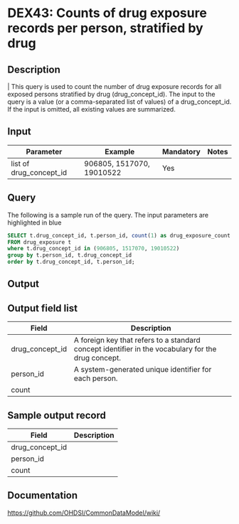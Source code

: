 # DEX43: Counts of drug exposure records per person, stratified by drug

## Description
| This query is used to count the number of drug exposure records for all exposed persons stratified by drug (drug_concept_id). The input to the query is a value (or a comma-separated list of values) of a drug_concept_id. If the input is omitted, all existing values are summarized.

## Input

|  Parameter |  Example |  Mandatory |  Notes | 
| --- | --- | --- | --- |
| list of drug_concept_id | 906805, 1517070, 19010522 | Yes |  

## Query
The following is a sample run of the query. The input parameters are highlighted in  blue 

```sql
SELECT t.drug_concept_id, t.person_id, count(1) as drug_exposure_count 
FROM drug_exposure t 
where t.drug_concept_id in (906805, 1517070, 19010522) 
group by t.person_id, t.drug_concept_id 
order by t.drug_concept_id, t.person_id;
```

## Output

## Output field list

|  Field |  Description |
| --- | --- | 
| drug_concept_id | A foreign key that refers to a standard concept identifier in the vocabulary for the drug concept. |
| person_id | A system-generated unique identifier for each person. |
| count |   |


## Sample output record

|  Field |  Description |
| --- | --- | 
| drug_concept_id |   |
| person_id |   |
| count |   |



## Documentation
https://github.com/OHDSI/CommonDataModel/wiki/
